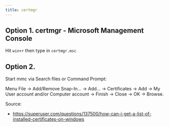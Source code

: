 ```yaml
---
title: certmgr
---
```


## Option 1. certmgr - Microsoft Management Console 

Hit `win+r` then type in `certmgr.msc`

## Option 2.

Start mmc via Search files or Command Prompt:

Menu File → Add/Remove Snap-In... → Add... → Certificates → Add → My User account and/or Computer account → Finish → Close → OK → Browse.


Source:
* https://superuser.com/questions/137500/how-can-i-get-a-list-of-installed-certificates-on-windows
